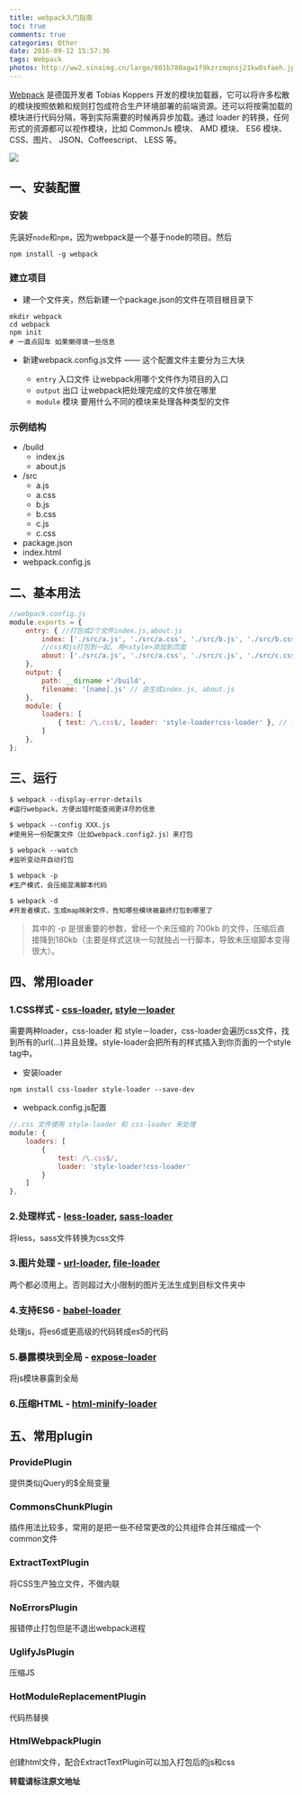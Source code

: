 ```yaml
---
title: webpack入门指南
toc: true
comments: true
categories: Other
date: 2016-09-12 15:57:36
tags: Webpack
photos: http://ww2.sinaimg.cn/large/801b780agw1f9kzrzmqnsj21kw0sfaeh.jpg
---
```


[Webpack](https://github.com/webpack) 是德国开发者 Tobias Koppers 开发的模块加载器，它可以将许多松散的模块按照依赖和规则打包成符合生产环境部署的前端资源。还可以将按需加载的模块进行代码分隔，等到实际需要的时候再异步加载。通过 loader 的转换，任何形式的资源都可以视作模块，比如 CommonJs 模块、 AMD 模块、 ES6 模块、CSS、图片、 JSON、Coffeescript、 LESS 等。
<!-- more -->
![](http://ww3.sinaimg.cn/large/65e4f1e6gw1f7rnvhurtrj20o80brgmu.jpg)


## 一、安装配置

### 安装
先装好`node`和`npm`，因为webpack是一个基于node的项目。然后

```shell
npm install -g webpack
```


### 建立项目

* 建一个文件夹，然后新建一个package.json的文件在项目根目录下

```shell
mkdir webpack
cd webpack
npm init
# 一直点回车 如果懒得填一些信息
```

* 新建webpack.config.js文件 —— 这个配置文件主要分为三大块

    * `entry` 入口文件 让webpack用哪个文件作为项目的入口
    * `output` 出口 让webpack把处理完成的文件放在哪里
    * `module` 模块 要用什么不同的模块来处理各种类型的文件

### 示例结构
* /build
    * index.js
    * about.js
* /src
    * a.js 
    * a.css
    * b.js  
    * b.css
    * c.js
    * c.css    
* package.json
* index.html
* webpack.config.js

## 二、基本用法

```js
//webpack.config.js
module.exports = {
    entry: { //打包成2个文件index.js,about.js
        index: ['./src/a.js', './src/a.css', './src/b.js', './src/b.css'], 
        //css和js打包到一起, 用<style>添加到页面
        about: ['./src/a.js', './src/a.css', './src/c.js', './src/c.css'],
    },
    output: {
        path: __dirname +'/build',
        filename: '[name].js' // 会生成index.js, about.js
    },
    module: {
        loaders: [
            { test: /\.css$/, loader: 'style-loader!css-loader' }, // 针对.css文件用2个加载器预处理
        ]
    },
};
```
## 三、运行

```shell
$ webpack --display-error-details 
#运行webpack，方便出错时能查阅更详尽的信息

$ webpack --config XXX.js   
#使用另一份配置文件（比如webpack.config2.js）来打包

$ webpack --watch   
#监听变动并自动打包

$ webpack -p    
#生产模式，会压缩混淆脚本代码

$ webpack -d   
#开发者模式，生成map映射文件，告知哪些模块被最终打包到哪里了
```

>其中的 -p 是很重要的参数，曾经一个未压缩的 700kb 的文件，压缩后直接降到180kb（主要是样式这块一句就独占一行脚本，导致未压缩脚本变得很大）。

## 四、常用loader

### 1.CSS样式 - [css-loader](https://github.com/webpack/css-loader), [style－loader](https://github.com/webpack/style-loader)
需要两种loader，css-loader 和 style－loader，css-loader会遍历css文件，找到所有的url(...)并且处理。style-loader会把所有的样式插入到你页面的一个style tag中。

* 安装loader

```shell
npm install css-loader style-loader --save-dev
```

* webpack.config.js配置

```js
//.css 文件使用 style-loader 和 css-loader 来处理
module: {
    loaders: [
        {
            test: /\.css$/,
            loader: 'style-loader!css-loader'
        }
    ]
},
```

### 2.处理样式 - [less-loader](https://github.com/webpack/less-loader), [sass-loader](https://github.com/jtangelder/sass-loader)
将less，sass文件转换为css文件

### 3.图片处理 -  [url-loader](https://github.com/webpack/url-loader), [file-loader](https://github.com/webpack/file-loader)
两个都必须用上。否则超过大小限制的图片无法生成到目标文件夹中

### 4.支持ES6 - [babel-loader](https://github.com/babel/babel-loader)
处理js，将es6或更高级的代码转成es5的代码

### 5.暴露模块到全局 - [expose-loader](https://github.com/webpack/expose-loader)
将js模块暴露到全局

### 6.压缩HTML - [html-minify-loader](https://github.com/bestander/html-minify-loader)



## 五、常用plugin

### ProvidePlugin

提供类似jQuery的$全局变量

### CommonsChunkPlugin

插件用法比较多，常用的是把一些不经常更改的公共组件合并压缩成一个common文件

### ExtractTextPlugin

将CSS生产独立文件，不做内联

### NoErrorsPlugin

报错停止打包但是不退出webpack进程

### UglifyJsPlugin

压缩JS

### HotModuleReplacementPlugin

代码热替换

### HtmlWebpackPlugin

创建html文件，配合ExtractTextPlugin可以加入打包后的js和css

**转载请标注原文地址**                           

